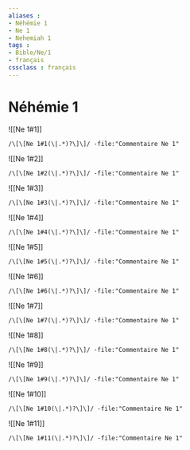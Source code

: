 ```yaml
---
aliases : 
- Néhémie 1
- Ne 1
- Nehemiah 1
tags : 
- Bible/Ne/1
- français
cssclass : français
---
```


# Néhémie 1

![[Ne 1#1]]

```query
/\[\[Ne 1#1(\|.*)?\]\]/ -file:"Commentaire Ne 1"
```

![[Ne 1#2]]

```query
/\[\[Ne 1#2(\|.*)?\]\]/ -file:"Commentaire Ne 1"
```

![[Ne 1#3]]

```query
/\[\[Ne 1#3(\|.*)?\]\]/ -file:"Commentaire Ne 1"
```

![[Ne 1#4]]

```query
/\[\[Ne 1#4(\|.*)?\]\]/ -file:"Commentaire Ne 1"
```

![[Ne 1#5]]

```query
/\[\[Ne 1#5(\|.*)?\]\]/ -file:"Commentaire Ne 1"
```

![[Ne 1#6]]

```query
/\[\[Ne 1#6(\|.*)?\]\]/ -file:"Commentaire Ne 1"
```

![[Ne 1#7]]

```query
/\[\[Ne 1#7(\|.*)?\]\]/ -file:"Commentaire Ne 1"
```

![[Ne 1#8]]

```query
/\[\[Ne 1#8(\|.*)?\]\]/ -file:"Commentaire Ne 1"
```

![[Ne 1#9]]

```query
/\[\[Ne 1#9(\|.*)?\]\]/ -file:"Commentaire Ne 1"
```

![[Ne 1#10]]

```query
/\[\[Ne 1#10(\|.*)?\]\]/ -file:"Commentaire Ne 1"
```

![[Ne 1#11]]

```query
/\[\[Ne 1#11(\|.*)?\]\]/ -file:"Commentaire Ne 1"
```

